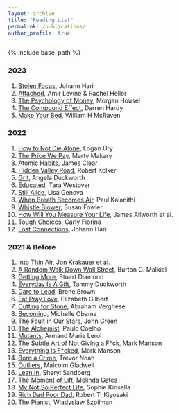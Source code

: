 ```yaml
---
layout: archive
title: "Reading List"
permalink: /publications/
author_profile: true
---
```



<!-- {% if author.googlescholar %}
  You can also find my articles on <u><a href="{{author.googlescholar}}">my Google Scholar profile</a>.</u>
{% endif %} -->

{% include base_path %}

### 2023
1. [Stolen Focus](https://bookshop.org/p/books/stolen-focus-why-you-can-t-pay-attention-and-how-to-think-deeply-again-johann-hari/16895371?ean=9780593138533), Johann Hari
2. [Attached](https://bookshop.org/p/books/attached-the-new-science-of-adult-attachment-and-how-it-can-help-you-find-and-keep-love-amir-levine/6718109?ean=9781585429134), Amir Levine & Rachel Heller
3. [The Psychology of Money](https://bookshop.org/p/books/the-psychology-of-money-timeless-lessons-on-wealth-greed-and-happiness/14357913?ean=9780857197689), Morgan Housel
4. [The Compound Effect](https://bookshop.org/p/books/the-compound-effect-10th-anniversary-edition-jumpstart-your-income-your-life-your-success-darren-hardy/7899529?ean=9780306924637), Darren Hardy
5. [Make Your Bed](https://bookshop.org/p/books/make-your-bed-little-things-that-can-change-your-life-and-maybe-the-world-william-h-mcraven/15285924?ean=9781455570249), William H McRaven

### 2022
1. [How to Not Die Alone](https://bookshop.org/p/books/how-to-not-die-alone-the-surprising-science-that-will-help-you-find-love-logan-ury/15609677?ean=9781982120634), Logan Ury
2. [The Price We Pay](https://bookshop.org/p/books/the-price-we-pay-what-broke-american-health-care-and-how-to-fix-it-marty-makary/8556230?ean=9781635575910), Marty Makary
3. [Atomic Habits](https://bookshop.org/p/books/atomic-habits-an-easy-proven-way-to-build-good-habits-break-bad-ones-james-clear/12117739?ean=9780735211292), James Clear
4. [Hidden Valley Road](https://bookshop.org/p/books/hidden-valley-road-inside-the-mind-of-an-american-family-robert-kolker/7365400?ean=9780385543767), Robert Kolker
10. [Grit](https://bookshop.org/p/books/grit-the-power-of-passion-and-perseverance-angela-duckworth/6700116?ean=9781501111112), Angela Duckworth
11. [Educated](https://bookshop.org/p/books/educated-a-memoir-tara-westover/15280731?ean=9780399590528), Tara Westover
12. [Still Alice](https://bookshop.org/p/books/still-alice-lisa-genova/586308?ean=9781439102817), Lisa Genova
16. [When Breath Becomes Air](https://bookshop.org/p/books/when-breath-becomes-air-paul-kalanithi/7373634?ean=9780812988406), Paul Kalanithi 
20. [Whistle Blower](https://bookshop.org/p/books/whistleblower-my-unlikely-journey-to-silicon-valley-and-speaking-out-against-injustice-susan-fowler/12087734?ean=9780525560142), Susan Fowler
23. [How Will You Measure Your Life](https://bookshop.org/p/books/how-will-you-measure-your-life-clayton-m-christensen/6430275?ean=9780062102416), James Allworth et al.
25. [Tough Choices](https://www.amazon.com/Tough-Choices-Memoir-Carly-Fiorina/dp/159184181X), Carly Fiorina
27. [Lost Connections](https://bookshop.org/p/books/lost-connections-why-you-re-depressed-and-how-to-find-hope-johann-hari/573154?ean=9781632868312), Johann Hari

### 2021 & Before
1. [Into Thin Air](https://www.amazon.com/Into-Thin-Air-Personal-Disaster/dp/0385494785), Jon Krakauer et al.
2. [A Random Walk Down Wall Street](https://bookshop.org/p/books/a-random-walk-down-wall-street-the-best-investment-guide-that-money-can-buy-burton-g-malkiel/18515450?ean=9781324051138), Burton G. Malkiel
3. [Getting More](https://bookshop.org/p/books/getting-more-how-you-can-negotiate-to-succeed-in-work-and-life-stuart-diamond/8782853?ean=9780307716903), Stuart Diamond
4. [Everyday Is A Gift](https://bookshop.org/p/books/every-day-is-a-gift-a-memoir-tammy-duckworth/15718261?ean=9781538718513), Tammy Duckworth
5. [Dare to Lead](https://bookshop.org/p/books/dare-to-lead-brave-work-tough-conversations-whole-hearts-brene-brown/9586434?ean=9780399592522), Brene Brown
1. [Eat Pray Love](https://bookshop.org/p/books/eat-pray-love-one-woman-s-search-for-everything-across-italy-india-and-indonesia-elizabeth-gilbert/11694804?ean=9780143038412), Elizabeth Gilbert
2. [Cutting for Stone](https://bookshop.org/p/books/cutting-for-stone-abraham-verghese/586123?ean=9780375714368), Abraham Verghese
3. [Becoming](https://bookshop.org/p/books/becoming-michelle-obama/266233?ean=9781524763145), Michelle Obama
4. [The Fault in Our Stars](https://bookshop.org/p/books/the-fault-in-our-stars-john-green/228779?ean=9780142424179), John Green
5. [The Alchemist](https://bookshop.org/p/books/the-alchemist-paulo-coelho/6433883?ean=9780062315007), Paulo Coelho
6. [Mutants](https://bookshop.org/p/books/mutants-on-genetic-variety-and-the-human-body-armand-marie-leroi/11651172?ean=9780142004821), Armand Marie Leroi
7. [The Subtle Art of Not Giving a F\*ck](https://bookshop.org/p/books/the-subtle-art-of-not-giving-a-f-ck-a-counterintuitive-approach-to-living-a-good-life-mark-manson/6437681?ean=9780062457714), Mark Manson
9. [Everything Is F\*cked](https://bookshop.org/p/books/everything-is-f-cked-mark-manson/8006390?ean=9780062956569), Mark Manson 
10. [Born a Crime](https://bookshop.org/p/books/born-a-crime-stories-from-a-south-african-childhood-trevor-noah/6314082?ean=9780399588198), Trevor Noah
14. [Outliers](https://bookshop.org/p/books/outliers-the-story-of-success-malcolm-gladwell/16437709?ean=9780316017930), Malcolm Gladwell
15. [Lean In](https://bookshop.org/p/books/lean-in-women-work-and-the-will-to-lead-sheryl-sandberg/8631517?ean=9780385349949), Sheryl Sandberg
16. [The Moment of Lift](https://bookshop.org/p/books/the-moment-of-lift-melinda-gates/19192697?ean=9781250257727), Melinda Gates
22. [My Not So Perfect Life](https://bookshop.org/p/books/my-not-so-perfect-life-sophie-kinsella/7381513?ean=9780812987713), Sophie Kinsella
23. [Rich Dad Poor Dad](https://bookshop.org/p/books/rich-dad-poor-dad-what-the-rich-teach-their-kids-about-money-that-the-poor-and-middle-class-do-not-robert-t-kiyosaki/8237641?ean=9781612680194), Robert T. Kiyosaki 
24. [The Pianist](https://bookshop.org/p/books/the-pianist-seventy-fifth-anniversary-edition-the-extraordinary-true-story-of-one-man-s-survival-in-warsaw-1939-1945-wladyslaw-szpilman/9903797?ean=9781250249548), Wladyslaw Szpilman


<!-- {% for post in site.publications reversed %}
  {% include archive-single.html %}
{% endfor %} -->
